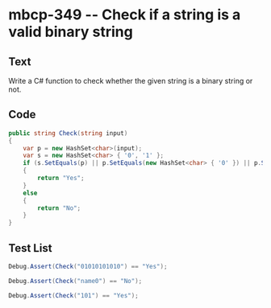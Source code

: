 # mbcp-349 -- Check if a string is a valid binary string

## Text

Write a C# function to check whether the given string is a binary string or not.

## Code

```csharp
public string Check(string input)
{
    var p = new HashSet<char>(input);
    var s = new HashSet<char> { '0', '1' };
    if (s.SetEquals(p) || p.SetEquals(new HashSet<char> { '0' }) || p.SetEquals(new HashSet<char> { '1' }))
    {
        return "Yes";
    }
    else
    {
        return "No";
    }
}
```

## Test List

```csharp
Debug.Assert(Check("01010101010") == "Yes");
```

```csharp
Debug.Assert(Check("name0") == "No");
```

```csharp
Debug.Assert(Check("101") == "Yes");
```
